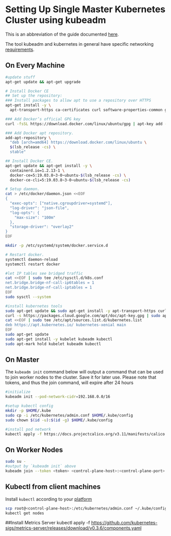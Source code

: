 # Setting Up Single Master Kubernetes Cluster using kubeadm

This is an abbreviation of the guide documented [here].

The tool kubeadm and kubernetes in general have specific
networking [requirements].

## On Every Machine
```bash
#update stuff
apt-get update && apt-get upgrade

# Install Docker CE
## Set up the repository:
### Install packages to allow apt to use a repository over HTTPS
apt-get install -y \
  apt-transport-https ca-certificates curl software-properties-common gnupg2

### Add Docker’s official GPG key
curl -fsSL https://download.docker.com/linux/ubuntu/gpg | apt-key add -

### Add Docker apt repository.
add-apt-repository \
  "deb [arch=amd64] https://download.docker.com/linux/ubuntu \
  $(lsb_release -cs) \
  stable"

## Install Docker CE.
apt-get update && apt-get install -y \
  containerd.io=1.2.13-1 \
  docker-ce=5:19.03.8~3-0~ubuntu-$(lsb_release -cs) \
  docker-ce-cli=5:19.03.8~3-0~ubuntu-$(lsb_release -cs)

# Setup daemon.
cat > /etc/docker/daemon.json <<EOF
{
  "exec-opts": ["native.cgroupdriver=systemd"],
  "log-driver": "json-file",
  "log-opts": {
    "max-size": "100m"
  },
  "storage-driver": "overlay2"
}
EOF

mkdir -p /etc/systemd/system/docker.service.d

# Restart docker.
systemctl daemon-reload
systemctl restart docker

#let IP tables see bridged traffic
cat <<EOF | sudo tee /etc/sysctl.d/k8s.conf
net.bridge.bridge-nf-call-ip6tables = 1
net.bridge.bridge-nf-call-iptables = 1
EOF
sudo sysctl --system

#install kubernetes tools
sudo apt-get update && sudo apt-get install -y apt-transport-https curl
curl -s https://packages.cloud.google.com/apt/doc/apt-key.gpg | sudo apt-key add -
cat <<EOF | sudo tee /etc/apt/sources.list.d/kubernetes.list
deb https://apt.kubernetes.io/ kubernetes-xenial main
EOF
sudo apt-get update
sudo apt-get install -y kubelet kubeadm kubectl
sudo apt-mark hold kubelet kubeadm kubectl
```

## On Master

The `kubeadm init` command below will output a command that can be used to join
worker nodes to the cluster.  Save it for later use. Please note that tokens,
and thus the join command, will expire after 24 hours

```bash
#initialize
kubeadm init --pod-network-cidr=192.168.0.0/16

#setup kubectl config
mkdir -p $HOME/.kube
sudo cp -i /etc/kubernetes/admin.conf $HOME/.kube/config
sudo chown $(id -u):$(id -g) $HOME/.kube/config

#install pod network
kubectl apply -f https://docs.projectcalico.org/v3.11/manifests/calico.yaml
```

## On Worker Nodes
```bash
sudo su -
#output by `kubeadm init` above
kubeadm join --token <token> <control-plane-host>:<control-plane-port> --discovery-token-ca-cert-hash sha256:<hash>
```

## Kubectl from client machines

Install `kubectl` according to your [platform]

```bash
scp root@<control-plane-host>:/etc/kubernetes/admin.conf ~/.kube/config
kubectl get nodes
```

##Install Metrics Server
kubectl apply -f https://github.com/kubernetes-sigs/metrics-server/releases/download/v0.3.6/components.yaml

[here]: https://kubernetes.io/docs/setup/production-environment/tools/kubeadm/create-cluster-kubeadm/
[requirements]: https://kubernetes.io/docs/setup/production-environment/tools/kubeadm/install-kubeadm/#verify-the-mac-address-and-product-uuid-are-unique-for-every-node
[platform]: https://kubernetes.io/docs/tasks/tools/install-kubectl/
